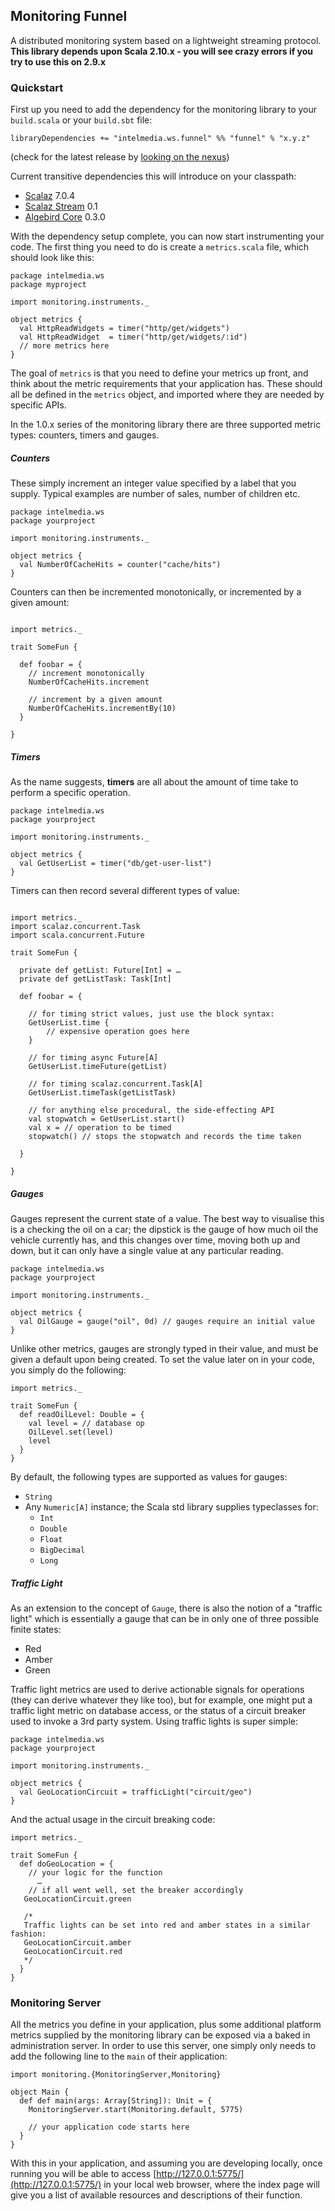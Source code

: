 ## Monitoring Funnel

A distributed monitoring system based on a lightweight streaming protocol. **This library depends upon Scala 2.10.x - you will see crazy errors if you try to use this on 2.9.x**

### Quickstart

First up you need to add the dependency for the monitoring library to your `build.scala` or your `build.sbt` file:

````
libraryDependencies += "intelmedia.ws.funnel" %% "funnel" % "x.y.z"
````
(check for the latest release by [looking on the nexus](http://nexus-nexusloadbal-1cj6r4t1cb574-1345959472.us-east-1.elb.amazonaws.com/nexus/content/repositories/releases/intelmedia/ws/monitoring/funnel_2.10))

Current transitive dependencies this will introduce on your classpath:

- [Scalaz](https://github.com/scalaz/scalaz) 7.0.4
- [Scalaz Stream](https://github.com/scalaz/scalaz-stream) 0.1
- [Algebird Core](https://github.com/twitter/algebird) 0.3.0

With the dependency setup complete, you can now start instrumenting your code. The first thing you need to do is create a `metrics.scala` file, which should look like this:

````
package intelmedia.ws
package myproject

import monitoring.instruments._

object metrics {
  val HttpReadWidgets = timer("http/get/widgets")
  val HttpReadWidget  = timer("http/get/widgets/:id")
  // more metrics here
}
````

The goal of `metrics` is that you need to define your metrics up front, and think about the metric requirements that your application has. These should all be defined in the `metrics` object, and imported where they are needed by specific APIs. 

In the 1.0.x series of the monitoring library there are three supported metric types: counters, timers and gauges.


##### Counters

These simply increment an integer value specified by a label that you supply. Typical examples are number of sales, number of children etc.

````
package intelmedia.ws
package yourproject

import monitoring.instruments._

object metrics {
  val NumberOfCacheHits = counter("cache/hits")
}

````

Counters can then be incremented monotonically, or incremented by a given amount: 

````

import metrics._

trait SomeFun {
  
  def foobar = {
    // increment monotonically 
    NumberOfCacheHits.increment
    
    // increment by a given amount
    NumberOfCacheHits.incrementBy(10)
  }
 
}

````

##### Timers

As the name suggests, **timers** are all about the amount of time take to perform a specific operation.


````
package intelmedia.ws
package yourproject

import monitoring.instruments._

object metrics {
  val GetUserList = timer("db/get-user-list")
}

````
Timers can then record several different types of value:

````

import metrics._
import scalaz.concurrent.Task
import scala.concurrent.Future

trait SomeFun {
  
  private def getList: Future[Int] = …
  private def getListTask: Task[Int]
  
  def foobar = {
    
    // for timing strict values, just use the block syntax:
    GetUserList.time {
    	// expensive operation goes here
    }
    
    // for timing async Future[A]
    GetUserList.timeFuture(getList)
    
    // for timing scalaz.concurrent.Task[A]
    GetUserList.timeTask(getListTask)
    
    // for anything else procedural, the side-effecting API
    val stopwatch = GetUserList.start()
    val x = // operation to be timed
    stopwatch() // stops the stopwatch and records the time taken
    
  }
  
}

````

##### Gauges

Gauges represent the current state of a value. The best way to visualise this is a checking the oil on a car; the dipstick is the gauge of how much oil the vehicle currently has, and this changes over time, moving both up and down, but it can only have a single value at any particular reading. 

````
package intelmedia.ws
package yourproject

import monitoring.instruments._

object metrics {
  val OilGauge = gauge("oil", 0d) // gauges require an initial value
}

````
Unlike other metrics, gauges are strongly typed in their value, and must be given a default upon being created. To set the value later on in your code, you simply do the following:

````
import metrics._

trait SomeFun {
  def readOilLevel: Double = {
    val level = // database op
    OilLevel.set(level)
    level
  }
}
````
By default, the following types are supported as values for gauges:

* `String`
* Any `Numeric[A]` instance; the Scala std library supplies typeclasses for:
	* `Int`
	* `Double`
	* `Float`
	* `BigDecimal` 
	* `Long`

##### Traffic Light

As an extension to the concept of `Gauge`, there is also the notion of a "traffic light" which is essentially a gauge that can be in only one of three possible finite states:

* Red
* Amber
* Green

Traffic light metrics are used to derive actionable signals for operations (they can derive whatever they like too), but for example, one might put a traffic light metric on database access, or the status of a circuit breaker used to invoke a 3rd party system. Using traffic lights is super simple:

````
package intelmedia.ws
package yourproject

import monitoring.instruments._

object metrics {
  val GeoLocationCircuit = trafficLight("circuit/geo") 
}

````
And the actual usage in the circuit breaking code:

````
import metrics._

trait SomeFun {
  def doGeoLocation = {
    // your logic for the function
	  …
	// if all went well, set the breaker accordingly 
   GeoLocationCircuit.green
    
   /*
   Traffic lights can be set into red and amber states in a similar fashion:
   GeoLocationCircuit.amber
   GeoLocationCircuit.red
   */
  }
}
````


### Monitoring Server 

All the metrics you define in your application, plus some additional platform metrics supplied by the monitoring library can be exposed via a baked in administration server. In order to use this server, one simply only needs to add the following line to the `main` of their application:

````
import monitoring.{MonitoringServer,Monitoring}

object Main {
  def def main(args: Array[String]): Unit = {
    MonitoringServer.start(Monitoring.default, 5775)

    // your application code starts here 
  }
}

````
With this in your application, and assuming you are developing locally, once running you will be able to access [http://127.0.0.1:5775/](http://127.0.0.1:5775/) in your local web browser, where the index page will give you a list of available resources and descriptions of their function. 

